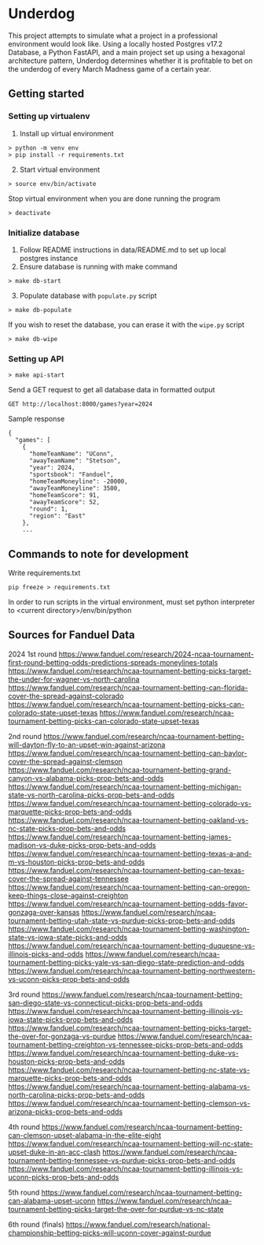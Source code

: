 # Underdog
This project attempts to simulate what a project in a professional environment would look like. Using a locally hosted Postgres v17.2 Database, a Python FastAPI, and a main project set up using a hexagonal architecture pattern, Underdog determines whether it is profitable to bet on the underdog of every March Madness game of a certain year.

## Getting started

### Setting up virtualenv
1. Install up virtual environment
```
> python -m venv env
> pip install -r requirements.txt
```
2. Start virtual environment
```
> source env/bin/activate
```

Stop virtual environment when you are done running the program
```
> deactivate
```

### Initialize database
1. Follow README instructions in data/README.md to set up local postgres instance
2. Ensure database is running with make command
```
> make db-start
```
3. Populate database with `populate.py` script
```
> make db-populate
```
If you wish to reset the database, you can erase it with the `wipe.py` script
```
> make db-wipe
```

### Setting up API
```
> make api-start
```

Send a GET request to get all database data in formatted output
```
GET http://localhost:8000/games?year=2024
```

Sample response
```
{
  "games": [
    {
      "homeTeamName": "UConn",
      "awayTeamName": "Stetson",
      "year": 2024,
      "sportsbook": "Fanduel",
      "homeTeamMoneyline": -20000,
      "awayTeamMoneyline": 3500,
      "homeTeamScore": 91,
      "awayTeamScore": 52,
      "round": 1,
      "region": "East"
    },
    ...
```

## Commands to note for development
Write requirements.txt
```
pip freeze > requirements.txt
```

In order to run scripts in the virtual environment, must set python interpreter to
\<current directory\>/env/bin/python

## Sources for Fanduel Data
2024
1st round
https://www.fanduel.com/research/2024-ncaa-tournament-first-round-betting-odds-predictions-spreads-moneylines-totals
https://www.fanduel.com/research/ncaa-tournament-betting-picks-target-the-under-for-wagner-vs-north-carolina
https://www.fanduel.com/research/ncaa-tournament-betting-can-florida-cover-the-spread-against-colorado
https://www.fanduel.com/research/ncaa-tournament-betting-picks-can-colorado-state-upset-texas
https://www.fanduel.com/research/ncaa-tournament-betting-picks-can-colorado-state-upset-texas

2nd round
https://www.fanduel.com/research/ncaa-tournament-betting-will-dayton-fly-to-an-upset-win-against-arizona
https://www.fanduel.com/research/ncaa-tournament-betting-can-baylor-cover-the-spread-against-clemson
https://www.fanduel.com/research/ncaa-tournament-betting-grand-canyon-vs-alabama-picks-prop-bets-and-odds
https://www.fanduel.com/research/ncaa-tournament-betting-michigan-state-vs-north-carolina-picks-prop-bets-and-odds
https://www.fanduel.com/research/ncaa-tournament-betting-colorado-vs-marquette-picks-prop-bets-and-odds
https://www.fanduel.com/research/ncaa-tournament-betting-oakland-vs-nc-state-picks-prop-bets-and-odds
https://www.fanduel.com/research/ncaa-tournament-betting-james-madison-vs-duke-picks-prop-bets-and-odds
https://www.fanduel.com/research/ncaa-tournament-betting-texas-a-and-m-vs-houston-picks-prop-bets-and-odds
https://www.fanduel.com/research/ncaa-tournament-betting-can-texas-cover-the-spread-against-tennessee
https://www.fanduel.com/research/ncaa-tournament-betting-can-oregon-keep-things-close-against-creighton
https://www.fanduel.com/research/ncaa-tournament-betting-odds-favor-gonzaga-over-kansas
https://www.fanduel.com/research/ncaa-tournament-betting-utah-state-vs-purdue-picks-prop-bets-and-odds
https://www.fanduel.com/research/ncaa-tournament-betting-washington-state-vs-iowa-state-picks-and-odds
https://www.fanduel.com/research/ncaa-tournament-betting-duquesne-vs-illinois-picks-and-odds
https://www.fanduel.com/research/ncaa-tournament-betting-picks-yale-vs-san-diego-state-prediction-and-odds
https://www.fanduel.com/research/ncaa-tournament-betting-northwestern-vs-uconn-picks-prop-bets-and-odds

3rd round
https://www.fanduel.com/research/ncaa-tournament-betting-san-diego-state-vs-connecticut-picks-prop-bets-and-odds
https://www.fanduel.com/research/ncaa-tournament-betting-illinois-vs-iowa-state-picks-prop-bets-and-odds
https://www.fanduel.com/research/ncaa-tournament-betting-picks-target-the-over-for-gonzaga-vs-purdue
https://www.fanduel.com/research/ncaa-tournament-betting-creighton-vs-tennessee-picks-prop-bets-and-odds
https://www.fanduel.com/research/ncaa-tournament-betting-duke-vs-houston-picks-prop-bets-and-odds
https://www.fanduel.com/research/ncaa-tournament-betting-nc-state-vs-marquette-picks-prop-bets-and-odds
https://www.fanduel.com/research/ncaa-tournament-betting-alabama-vs-north-carolina-picks-prop-bets-and-odds
https://www.fanduel.com/research/ncaa-tournament-betting-clemson-vs-arizona-picks-prop-bets-and-odds

4th round
https://www.fanduel.com/research/ncaa-tournament-betting-can-clemson-upset-alabama-in-the-elite-eight
https://www.fanduel.com/research/ncaa-tournament-betting-will-nc-state-upset-duke-in-an-acc-clash
https://www.fanduel.com/research/ncaa-tournament-betting-tennessee-vs-purdue-picks-prop-bets-and-odds
https://www.fanduel.com/research/ncaa-tournament-betting-illinois-vs-uconn-picks-prop-bets-and-odds

5th round
https://www.fanduel.com/research/ncaa-tournament-betting-can-alabama-upset-uconn
https://www.fanduel.com/research/ncaa-tournament-betting-picks-target-the-over-for-purdue-vs-nc-state

6th round (finals)
https://www.fanduel.com/research/national-championship-betting-picks-will-uconn-cover-against-purdue
